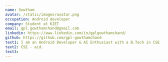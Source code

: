 ```yaml
---
name: Gowtham
avatar: /static/images/avatar.png
occupation: Android developer
company: Student at KIET
email: gpl.gowthamchand@gmail.com
linkedin: https://www.linkedin.com/in/gplgowthamchand/
github: https://github.com/gpl-gowthamchand
text1: I am an Android Developer & AI Enthusiast with a B.Tech in CSE (AI & DS) from KIET, Kakinada. I am passionate about Android development, AI/ML, and Web Development. I also have a deep interest in Natural Language Processing and Machine Translation and aspire to work on real-world AI applications.
text2: CSE - aid.
text3: 
---
```

